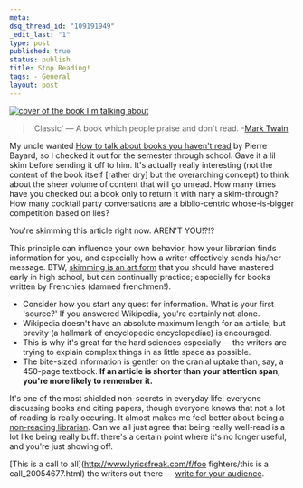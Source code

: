 ```yaml
--- 
meta: 
dsq_thread_id: "109191949" 
_edit_last: "1" 
type: post 
published: true 
status: publish 
title: Stop Reading!
tags: - General 
layout: post 
--- 
```


[![cover of the book I'm talking about](http://books.google.com/books?id=DOrCGAAACAAJ&printsec=frontcover&img=1&zoom=1&sig=p6vLSnZSksEuxWON9n-q3q9KcYk)](http://books.google.com/books?id=DOrCGAAACAAJ)

> 'Classic' — A book which people praise and don't read.
  -[Mark Twain](http://en.wikiquote.org/wiki/Mark_Twain) 

My uncle wanted [How to talk about books you haven't read](http://www.worldcat.org/oclc/154677642&referer=brief_results) by Pierre Bayard, so I checked it out for the semester through school. Gave it a lil skim before sending it off to him. It's actually really interesting (not the content of the book itself [rather dry] but the overarching concept) to think about the sheer volume of content that will go unread. How many times have you checked out a book only to return it with nary a skim-through? How many cocktail party conversations are a biblio-centric whose-is-bigger competition based on lies?

You're skimming this article right now. AREN'T YOU!?!?

This principle can influence your own behavior, how your librarian finds information for you, and especially how a writer effectively sends his/her message. BTW, [skimming is an art form](http://modeforcaleb.blogspot.com/2005/10/how-to-skim.html) that you should have mastered early in high school, but can continually practice; especially for books written by Frenchies (damned frenchmen!). 

  * Consider how you start any quest for information. What is your first 'source?' If you answered Wikipedia, you're certainly not alone.
  * Wikipedia doesn't have an absolute maximum length for an article, but brevity (a hallmark of encyclopedic encyclopediae) is encouraged.
  * This is why it's great for the hard sciences especially -- the writers are trying to explain complex things in as little space as possible.
  * The bite-sized information is gentler on the cranial uptake than, say, a 450-page textbook. **If an article is shorter than your attention span, you're more likely to remember it.**

It's one of the most shielded non-secrets in everyday life: everyone discussing books and citing papers, though everyone knows that not a lot of reading is really occuring. It almost makes me feel better about being a [non-reading librarian](http://laurabaas.com/2007/12/25/how-to-talk-about-books-you-havent-read/). Can we all just agree that being really well-read is a lot like being really buff: there's a certain point where it's no longer useful, and you're just showing off.

[This is a call to all](http://www.lyricsfreak.com/f/foo fighters/this is a call_20054677.html) the writers out there — [write for your audience](http://books.google.com/books?id=-JY3AAAACAAJ).